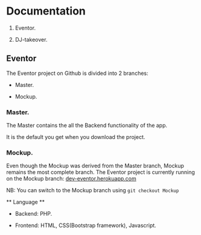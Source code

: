 


# Documentation  


1. Eventor. 

2. DJ-takeover. 


## Eventor

The Eventor project on Github is divided into 2 branches:

* Master. 

* Mockup. 

### Master. 


The Master contains the all the Backend functionality of the app.  

It is the default you get when you download the project. 

### Mockup. 

Even though the Mockup was derived from the Master branch, Mockup remains the most complete branch. The Eventor project is currently running on the Mockup branch: [dev-eventor.herokuapp.com](https://dev-eventor.herokuapp.com)  


NB: You can switch to the Mockup branch using `git checkout Mockup` 


** Language **

* Backend: PHP. 

* Frontend: HTML, CSS(Bootstrap framework), Javascript. 




  


